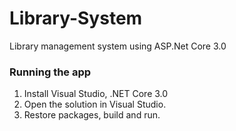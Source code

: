 # Library-System
Library management system  using ASP.Net Core 3.0

### Running the app
1. Install Visual Studio, .NET Core 3.0
2. Open the solution in Visual Studio.
3. Restore packages, build and run.
